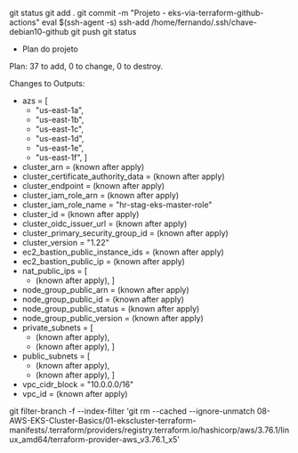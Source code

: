 
git status
git add .
git commit -m "Projeto - eks-via-terraform-github-actions"
eval $(ssh-agent -s)
ssh-add /home/fernando/.ssh/chave-debian10-github
git push
git status




- Plan do projeto



Plan: 37 to add, 0 to change, 0 to destroy.

Changes to Outputs:
  + azs                                = [
      + "us-east-1a",
      + "us-east-1b",
      + "us-east-1c",
      + "us-east-1d",
      + "us-east-1e",
      + "us-east-1f",
    ]
  + cluster_arn                        = (known after apply)
  + cluster_certificate_authority_data = (known after apply)
  + cluster_endpoint                   = (known after apply)
  + cluster_iam_role_arn               = (known after apply)
  + cluster_iam_role_name              = "hr-stag-eks-master-role"
  + cluster_id                         = (known after apply)
  + cluster_oidc_issuer_url            = (known after apply)
  + cluster_primary_security_group_id  = (known after apply)
  + cluster_version                    = "1.22"
  + ec2_bastion_public_instance_ids    = (known after apply)
  + ec2_bastion_public_ip              = (known after apply)
  + nat_public_ips                     = [
      + (known after apply),
    ]
  + node_group_public_arn              = (known after apply)
  + node_group_public_id               = (known after apply)
  + node_group_public_status           = (known after apply)
  + node_group_public_version          = (known after apply)
  + private_subnets                    = [
      + (known after apply),
      + (known after apply),
    ]
  + public_subnets                     = [
      + (known after apply),
      + (known after apply),
    ]
  + vpc_cidr_block                     = "10.0.0.0/16"
  + vpc_id                             = (known after apply)







git filter-branch -f --index-filter 'git rm --cached --ignore-unmatch 08-AWS-EKS-Cluster-Basics/01-ekscluster-terraform-manifests/.terraform/providers/registry.terraform.io/hashicorp/aws/3.76.1/linux_amd64/terraform-provider-aws_v3.76.1_x5'